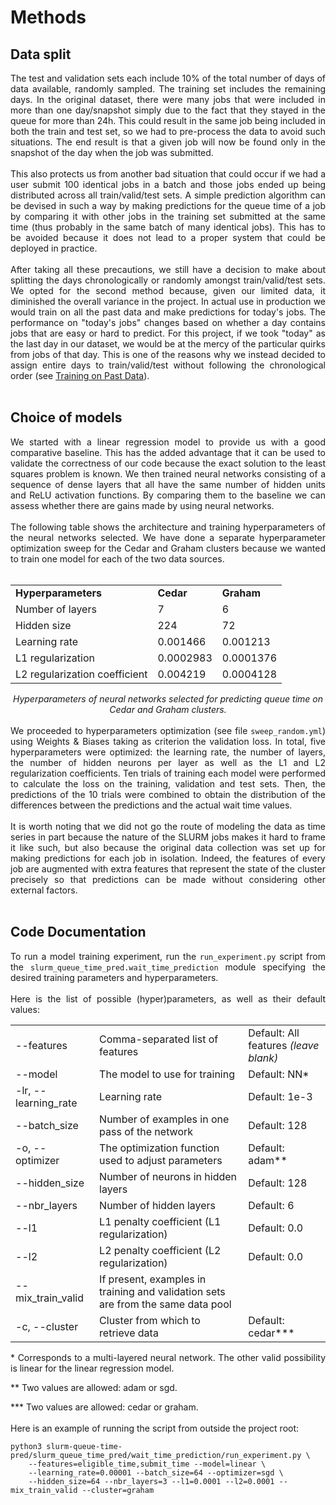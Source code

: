 # Methods


## Data split

<div align="justify">The test and validation sets each include 10% of the total number of days of data available, randomly sampled. The training set includes the remaining days. In the original dataset, there were many jobs that were included in more than one day/snapshot simply due to the fact that they stayed in the queue for more than 24h. This could result in the same job being included in both the train and test set, so we had to pre-process the data to avoid such situations. The end result is that a given job will now be found only in the snapshot of the day when the job was submitted.
<br></br>
This also protects us from another bad situation that could occur if we had a user submit 100 identical jobs in a batch and those jobs ended up being distributed across all train/valid/test sets. A simple prediction algorithm can be devised in such a way by making predictions for the queue time of a job by comparing it with other jobs in the training set submitted at the same time (thus probably in the same batch of many identical jobs). This has to be avoided because it does not lead to a proper system that could be deployed in practice. 
<br></br>
After taking all these precautions, we still have a decision to make about splitting the days chronologically or randomly amongst train/valid/test sets. We opted for the second method because, given our limited data, it diminished the overall variance in the project. In actual use in production we would train on all the past data and make predictions for today's jobs. The performance on "today's jobs" changes based on whether a day contains jobs that are easy or hard to predict. For this project, if we took "today" as the last day in our dataset, we would be at the mercy of the particular quirks from jobs of that day. This is one of the reasons why we instead decided to assign entire days to train/valid/test without following the chronological order (see <a href="3_Train_on_past_data">Training on Past Data</a>).
<br></br>
</div>

## Choice of models

<div align="justify">We started with a linear regression model to provide us with a good comparative baseline. This has the added advantage that it can be used to validate the correctness of our code because the exact solution to the least squares problem is known. We then trained neural networks consisting of a sequence of dense layers that all have the same number of hidden units and ReLU activation functions. By comparing them to the baseline we can assess whether there are gains made by using neural networks.
<br></br>
The following table shows the architecture and training hyperparameters of the neural networks selected. We have done a separate hyperparameter optimization sweep for the Cedar and Graham clusters because we wanted to train one model for each of the two data sources.
<br></br>
<div align="center">
<table>
  <tr>
   <td><strong>Hyperparameters</strong>
   </td>
   <td><strong>Cedar</strong>
   </td>
   <td><strong>Graham</strong>
   </td>
  </tr>
  <tr>
   <td>Number of layers
   </td>
   <td>7
   </td>
   <td>6
   </td>
  </tr>
  <tr>
   <td>Hidden size
   </td>
   <td>224
   </td>
   <td>72
   </td>
  </tr>
  <tr>
   <td>Learning rate
   </td>
   <td>0.001466
   </td>
   <td>0.001213
   </td>
  </tr>
  <tr>
   <td>L1 regularization
   </td>
   <td>0.0002983
   </td>
   <td>0.0001376
   </td>
  </tr>
  <tr>
   <td>L2 regularization coefficient
   </td>
   <td>0.004219
   </td>
   <td>0.0004128
   </td>
  </tr>
</table>
<i>Hyperparameters of neural networks selected for predicting queue time on Cedar and Graham clusters.
</i>
</div>
<br>
We proceeded to hyperparameters optimization (see file <code>sweep_random.yml</code>) using Weights & Biases taking as criterion the validation loss. In total, five hyperparameters were optimized: the learning rate, the number of layers, the number of hidden neurons per layer as well as the L1 and L2 regularization coefficients. Ten trials of training each model were performed to calculate the loss on the training, validation and test sets. Then, the predictions of the 10 trials were combined to obtain the distribution of the differences between the predictions and the actual wait time values.
<br></br>
It is worth noting that we did not go the route of modeling the data as time series in part because the nature of the SLURM jobs makes it hard to frame it like such, but also because the original data collection was set up for making predictions for each job in isolation. Indeed, the features of every job are augmented with extra features that represent the state of the cluster precisely so that predictions can be made without considering other external factors.
<br></br>

</div>

## Code Documentation

<div align="justify">To run a model training experiment, run the <code>run_experiment.py</code> script from the <code>slurm_queue_time_pred.wait_time_prediction</code> module specifying the desired training parameters and hyperparameters.
<br></br>
Here is the list of possible (hyper)parameters, as well as their default values:
</div>
<table>
 <tr>
  <td>--features
  </td>	 	
  <td>Comma-separated list of features
  </td>
  <td>Default: All features <i>(leave blank)</i>
  </td>
 </tr>
  <tr>
  <td>--model
  </td>	 	
  <td>The model to use for training
  </td>
  <td>Default: NN*
  </td>
 </tr>
 <tr>
  <td>-lr, --learning_rate
  </td>	 	
  <td>Learning rate
  </td>
  <td>Default: 1e-3
  </td>
 </tr>
 <tr>
  <td>--batch_size
  </td>	 	
  <td>Number of examples in one pass of the network
  </td>
  <td>Default: 128
  </td>
 </tr>
 <tr>
  <td>-o, --optimizer
  </td>	 	
  <td>The optimization function used to adjust parameters
  </td>
  <td>Default: adam**
  </td>
 </tr>
 <tr>
  <td>--hidden_size
  </td>	 	
  <td>Number of neurons in hidden layers
  </td>
  <td>Default: 128
  </td>
 </tr>
 <tr>
  <td>--nbr_layers
  </td>	 	
  <td>Number of hidden layers
  </td>
  <td>Default: 6
  </td>
 </tr>
 <tr>
  <td>--l1
  </td>	 	
  <td>L1 penalty coefficient (L1 regularization)
  </td>
  <td>Default: 0.0
  </td>
 </tr>
 <tr>
  <td>--l2
  </td>	 	
  <td>L2 penalty coefficient (L2 regularization)
  </td>
  <td>Default: 0.0
  </td>
 </tr>
 <tr>
  <td>--mix_train_valid
  </td>	 	
  <td>If present, examples in training and validation sets are from the same data pool
  </td>
  <td>
  </td>
 </tr>
 <tr>
  <td>-c, --cluster
  </td>	 	
  <td>Cluster from which to retrieve data
  </td>
  <td>Default: cedar***
  </td>
 </tr>
</table>

<div align="justify">
* Corresponds to a multi-layered neural network. The other valid possibility is linear for the linear regression model.

** Two values are allowed: adam or sgd.

*** Two values are allowed: cedar or graham.
<br><br>
Here is an example of running the script from outside the project root:
</div>

```
python3 slurm-queue-time-pred/slurm_queue_time_pred/wait_time_prediction/run_experiment.py \
    --features=eligible_time,submit_time --model=linear \
    --learning_rate=0.00001 --batch_size=64 --optimizer=sgd \
    --hidden_size=64 --nbr_layers=3 --l1=0.0001 --l2=0.0001 --mix_train_valid --cluster=graham
```
